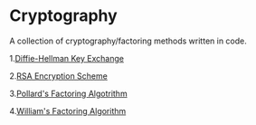 # Cryptography 
A collection of cryptography/factoring methods written in code.
<p>1.<a href="https://github.com/djenkins93/Cryptography/blob/master/diffie-hellman.sh">Diffie-Hellman Key Exchange</a></p>
<p>2.<a href="https://github.com/djenkins93/Cryptography/blob/master/rsa-encryption.py">RSA Encryption Scheme</a></p>
<p>3.<a href="https://github.com/djenkins93/Cryptography/blob/master/pollards_factoring_alg.py">Pollard's Factoring Algotrithm</a></p>
<p>4.<a href="https://github.com/djenkins93/Cryptography/blob/master/williams_factoring_alg.py">William's Factoring Algorithm</a></p>
